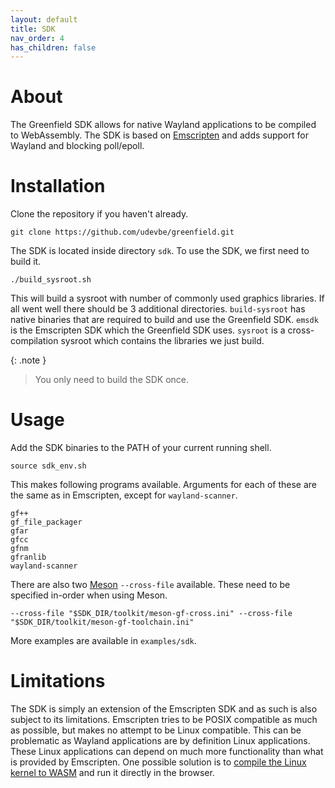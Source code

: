 ```yaml
---
layout: default
title: SDK
nav_order: 4
has_children: false
---
```


# About

The Greenfield SDK allows for native Wayland applications to be compiled to WebAssembly.
The SDK is based on [Emscripten](https://emscripten.org/) and adds support for Wayland and blocking poll/epoll.

# Installation

Clone the repository if you haven't already.
```shell
git clone https://github.com/udevbe/greenfield.git
```

The SDK is located inside directory `sdk`. To use the SDK, we first need to build it. 

```shell
./build_sysroot.sh
```

This will build a sysroot with number of commonly used graphics libraries. 
If all went well there should be 3 additional directories. `build-sysroot` has
native binaries that are required to build and use the Greenfield SDK. `emsdk` is the Emscripten SDK which the Greenfield SDK
uses. `sysroot` is a cross-compilation sysroot which contains the libraries we just build.

{: .note }
> You only need to build the SDK once.

# Usage

Add the SDK binaries to the PATH of your current running shell.

```shell
source sdk_env.sh
```

This makes following programs available. Arguments for each of these are the same as in Emscripten, except for `wayland-scanner`.

```shell
gf++
gf_file_packager
gfar
gfcc
gfnm
gfranlib
wayland-scanner
```

There are also two [Meson](https://mesonbuild.com/) `--cross-file` available. These need to be specified in-order when using Meson.

```shell
--cross-file "$SDK_DIR/toolkit/meson-gf-cross.ini" --cross-file "$SDK_DIR/toolkit/meson-gf-toolchain.ini"
```

More examples are available in `examples/sdk`.

# Limitations

The SDK is simply an extension of the Emscripten SDK and as such is also subject to its limitations. Emscripten
tries to be POSIX compatible as much as possible, but makes no attempt to be Linux compatible. This can be problematic as Wayland
applications are by definition Linux applications. These Linux applications can depend on much more functionality than what is provided by Emscripten.
One possible solution is to [compile the Linux kernel to WASM](/pages/future_plans/#web-kernel) and run it directly in the browser.

